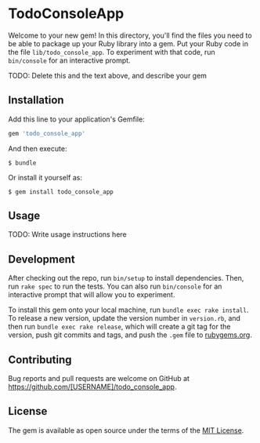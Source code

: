 # TodoConsoleApp

Welcome to your new gem! In this directory, you'll find the files you need to be able to package up your Ruby library into a gem. Put your Ruby code in the file `lib/todo_console_app`. To experiment with that code, run `bin/console` for an interactive prompt.

TODO: Delete this and the text above, and describe your gem

## Installation

Add this line to your application's Gemfile:

```ruby
gem 'todo_console_app'
```

And then execute:

    $ bundle

Or install it yourself as:

    $ gem install todo_console_app

## Usage

TODO: Write usage instructions here

## Development

After checking out the repo, run `bin/setup` to install dependencies. Then, run `rake spec` to run the tests. You can also run `bin/console` for an interactive prompt that will allow you to experiment.

To install this gem onto your local machine, run `bundle exec rake install`. To release a new version, update the version number in `version.rb`, and then run `bundle exec rake release`, which will create a git tag for the version, push git commits and tags, and push the `.gem` file to [rubygems.org](https://rubygems.org).

## Contributing

Bug reports and pull requests are welcome on GitHub at https://github.com/[USERNAME]/todo_console_app.

## License

The gem is available as open source under the terms of the [MIT License](https://opensource.org/licenses/MIT).
